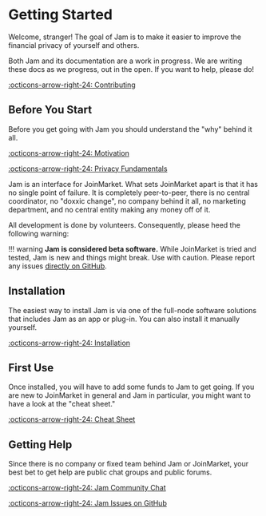 # Getting Started

Welcome, stranger! The goal of Jam is to make it easier to improve the financial
privacy of yourself and others.

Both Jam and its documentation are a work in progress. We are writing
these docs as we progress, out in the open. If you want to help, please
do!

[:octicons-arrow-right-24: Contributing][contribute]

[contribute]: contribute.md

## Before You Start

Before you get going with Jam you should understand the "why" behind it all.

[:octicons-arrow-right-24: Motivation][motivation]

[:octicons-arrow-right-24: Privacy Fundamentals][fundamentals]

[motivation]: philosophy/motivation.md
[fundamentals]: technology/privacy-fundamentals.md

Jam is an interface for JoinMarket. What sets JoinMarket apart is that it has no
single point of failure. It is completely peer-to-peer, there is no central
coordinator, no "doxxic change", no company behind it all, no marketing
department, and no central entity making any money off of it.

All development is done by volunteers. Consequently, please heed the following
warning:

!!! warning
    **Jam is considered beta software.** While JoinMarket is tried and tested, Jam is new and things might break. Use with caution. Please report any issues [directly on GitHub](https://github.com/joinmarket-webui/joinmarket-webui/issues/new).

## Installation

The easiest way to install Jam is via one of the full-node software solutions
that includes Jam as an app or plug-in. You can also install it manually
yourself.

[:octicons-arrow-right-24: Installation][installation]

[installation]: software/installation.md

## First Use

Once installed, you will have to add some funds to Jam to get going. If you are
new to JoinMarket in general and Jam in particular, you might want to have a
look at the "cheat sheet."

[:octicons-arrow-right-24: Cheat Sheet][cheatsheet]

[cheatsheet]: interface/00-cheatsheet.md

## Getting Help

Since there is no company or fixed team behind Jam or JoinMarket, your best bet
to get help are public chat groups and public forums.

[:octicons-arrow-right-24: Jam Community Chat][tgJam]

[:octicons-arrow-right-24: Jam Issues on GitHub][ghJam]


[tgJam]: https://t.me/JoinMarketWebUI
[ghJam]: https://github.com/joinmarket-webui/joinmarket-webui/issues

